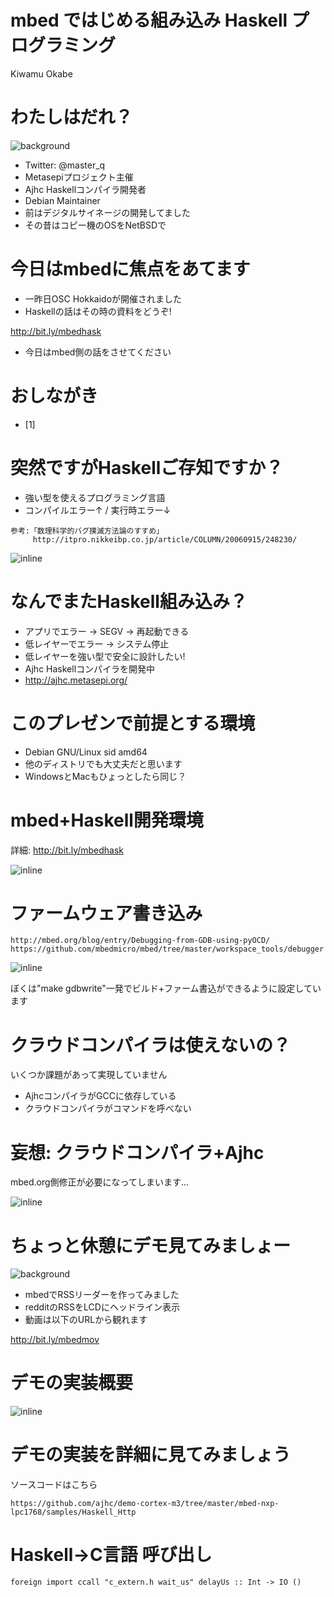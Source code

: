 # mbed ではじめる組み込み Haskell プログラミング

Kiwamu Okabe

# わたしはだれ？
![background](img/enjoy.png)

* Twitter: @master_q
* Metasepiプロジェクト主催
* Ajhc Haskellコンパイラ開発者
* Debian Maintainer
* 前はデジタルサイネージの開発してました
* その昔はコピー機のOSをNetBSDで

# 今日はmbedに焦点をあてます

* 一昨日OSC Hokkaidoが開催されました
* Haskellの話はその時の資料をどうぞ!

http://bit.ly/mbedhask

* 今日はmbed側の話をさせてください

# おしながき

* [1] 

# 突然ですがHaskellご存知ですか？

* 強い型を使えるプログラミング言語
* コンパイルエラー↑ / 実行時エラー↓

~~~
参考:「数理科学的バグ撲滅方法論のすすめ」
     http://itpro.nikkeibp.co.jp/article/COLUMN/20060915/248230/
~~~

![inline](draw/few_error.png)

# なんでまたHaskell組み込み？

* アプリでエラー → SEGV → 再起動できる
* 低レイヤーでエラー → システム停止
* 低レイヤーを強い型で安全に設計したい!
* Ajhc Haskellコンパイラを開発中
* http://ajhc.metasepi.org/

# このプレゼンで前提とする環境

* Debian GNU/Linux sid amd64
* 他のディストリでも大丈夫だと思います
* WindowsとMacもひょっとしたら同じ？

# mbed+Haskell開発環境

詳細: http://bit.ly/mbedhask

![inline](draw/dev_haskell.png)

# ファームウェア書き込み

~~~
http://mbed.org/blog/entry/Debugging-from-GDB-using-pyOCD/
https://github.com/mbedmicro/mbed/tree/master/workspace_tools/debugger
~~~

![inline](draw/dev_writefirm.png)

ぼくは"make gdbwrite"一発でビルド+ファーム書込ができるように設定しています

# クラウドコンパイラは使えないの？

いくつか課題があって実現していません

* AjhcコンパイラがGCCに依存している
* クラウドコンパイラがコマンドを呼べない

# 妄想: クラウドコンパイラ+Ajhc

mbed.org側修正が必要になってしまいます...

![inline](draw/cloudajhc.png)

# ちょっと休憩にデモ見てみましょー
![background](img/demo_movie.png)

* mbedでRSSリーダーを作ってみました
* redditのRSSをLCDにヘッドライン表示
* 動画は以下のURLから観れます

http://bit.ly/mbedmov

# デモの実装概要

![inline](draw/mbed_rss_arch.png)

# デモの実装を詳細に見てみましょう

ソースコードはこちら

~~~
https://github.com/ajhc/demo-cortex-m3/tree/master/mbed-nxp-lpc1768/samples/Haskell_Http
~~~

# Haskell→C言語 呼び出し

~~~ {.haskell}
foreign import ccall "c_extern.h wait_us" delayUs :: Int -> IO ()
~~~
